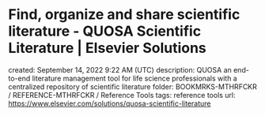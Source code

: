 # Find, organize and share scientific literature - QUOSA Scientific Literature | Elsevier Solutions

created: September 14, 2022 9:22 AM (UTC)
description: QUOSA an end-to-end literature management tool for life science professionals with a centralized repository of scientific literature
folder: BOOKMRKS-MTHRFCKR / REFERENCE-MTHRFCKR / Reference Tools
tags: reference tools
url: https://www.elsevier.com/solutions/quosa-scientific-literature